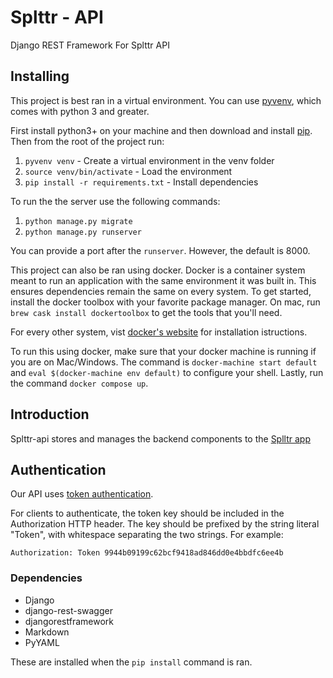 # Splttr - API

Django REST Framework For Splttr API


## Installing

This project is best ran in a virtual environment. You can use [pyvenv][2],
which comes with python 3 and greater.

First install python3+ on your machine and then download and install [pip][1].
Then from the root of the project run:

1. `pyvenv venv` - Create a virtual environment in the venv folder
2. `source venv/bin/activate` - Load the environment
3. `pip install -r requirements.txt` - Install dependencies

To run the the server use the following commands:

1. `python manage.py migrate`
2. `python manage.py runserver`

You can provide a port after the `runserver`. However, the default is 8000. 

This project can also be ran using docker. Docker is a container system meant
to run an application with the same environment it was built in. This ensures
dependencies remain the same on every system. To get started, install the
docker toolbox with your favorite package manager. On mac, run  `brew cask
install dockertoolbox` to get the tools that you'll need. 

For every other system, vist [docker's website][3] for installation
istructions. 

To run this using docker, make sure that your docker machine is running if you
are on Mac/Windows. The command is `docker-machine start default` and `eval
$(docker-machine env default)` to configure your shell. Lastly, run the command
`docker compose up`. 


## Introduction

Splttr-api stores and manages the backend components to the [Splltr app][4]

## Authentication

Our API uses [token authentication][5].

For clients to authenticate, the token key should be included in the
Authorization HTTP header. The key should be prefixed by the string literal
"Token", with whitespace separating the two strings. For example:

    Authorization: Token 9944b09199c62bcf9418ad846dd0e4bbdfc6ee4b

### Dependencies

* Django
* django-rest-swagger
* djangorestframework
* Markdown
* PyYAML

These are installed when the `pip install` command is ran.

[1]: https://pip.pypa.io/en/latest/installing/
[2]: https://docs.python.org/3/using/scripts.html
[3]: https://docs.docker.com/engine/installation/
[4]: http://www.splttr.com
[5]: http://www.django-rest-framework.org/api-guide/authentication/
